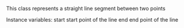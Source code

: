 This class represents a straight line segment between two points

Instance variables:
	start	<Point>	start point of the line
	end		<Point>	end point of the line
